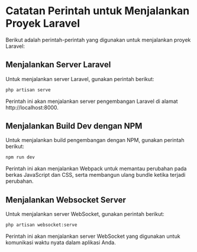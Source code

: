 # Catatan Perintah untuk Menjalankan Proyek Laravel

Berikut adalah perintah-perintah yang digunakan untuk menjalankan proyek Laravel:

## Menjalankan Server Laravel

Untuk menjalankan server Laravel, gunakan perintah berikut:

```sh
php artisan serve
```
Perintah ini akan menjalankan server pengembangan Laravel di alamat http://localhost:8000.

## Menjalankan Build Dev dengan NPM
Untuk menjalankan build pengembangan dengan NPM, gunakan perintah berikut:

```sh
npm run dev
```
Perintah ini akan menjalankan Webpack untuk memantau perubahan pada berkas JavaScript dan CSS, serta membangun ulang bundle ketika terjadi perubahan.

## Menjalankan Websocket Server
Untuk menjalankan server WebSocket, gunakan perintah berikut:

```sh
php artisan websocket:serve
```
Perintah ini akan menjalankan server WebSocket yang digunakan untuk komunikasi waktu nyata dalam aplikasi Anda.